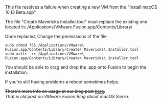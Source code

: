 This file resolves a failure when creating a new VM from the "Install macOS 10.13 Beta.app"

The file "Create Mavericks Installer.tool" must replace the existing one located in: /Applications/VMware Fusion.app/Contents/Library/

Once replaced, Change the permissions of the file
```
sudo chmod 755 /Applications/VMware\ Fusion.app/Contents/Library/Create\ Mavericks\ Installer.tool
sudo xattr -rc /Applications/VMware\ Fusion.app/Contents/Library/Create\ Mavericks\ Installer.tool
```
You should be able to drag and drop the .app onto Fusion to begin the installation.

If you're still having problems a reboot sometimes helps.

~~There's more info on usage at our blog post [here](http://blogs.vmware.com/teamfusion/2016/06/fix-for-installing-macos-sierra-as-a-vm.html).~~  
*That is old post on VMware Fusion Blog about macOS Sierra.*
